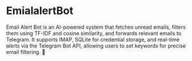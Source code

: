# EmialalertBot
Email Alert Bot is an AI-powered system that fetches unread emails, filters them using TF-IDF and cosine similarity, and forwards relevant emails to Telegram. It supports IMAP, SQLite for credential storage, and real-time alerts via the Telegram Bot API, allowing users to set keywords for precise email filtering. 🚀
